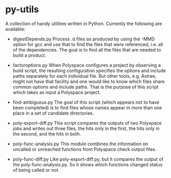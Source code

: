 # py-utils
A collection of handy utilities written in Python.
Currently the following are available:

- digestDepends.py
  Process .d files as produced by using the -MMD option for gcc and
  use that to find the files that were referenced, i.e. all of the
  dependencies. The goal is to find all the files that are
  needed to build a product.

- factoroptions.py
  When Polyspace configures a project by observing a build script,
  the resulting configuration specifies the options and include
  paths separately for each individual file. But other tools,
  e.g. Astree, might not have that facility and one would like
  to know which files share common options and include paths.
  That is the purpose of this script which takes as input
  a Polyspace project.

- find-ambiguous.py
  The goal of this script (which appears not to have been completed)
  is to find files whose names appear in more than one place
  in a set of candidate directories.

- poly-export-diff.py
  This script compares the outputs of two Polyspace jobs and
  writes out three files, the hits only in the first,
  the hits only in the second, and the hits in both.

- poly-func-analysis.py
  This module combines the information on uncalled or unreached functions from
  Polyspace check output files.

- poly-func-diff.py
  Like poly-export-diff.py, but it compares the output of the
  poly-func-analysis.py. So it shows which functions
  changed status of being called or not.

